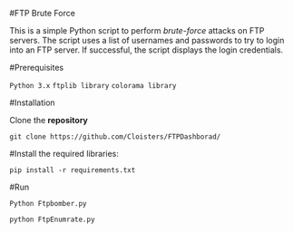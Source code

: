 #FTP Brute Force


This is a simple Python script to perform *brute-force* attacks on FTP servers. The script uses a list of usernames and passwords to try to login into an FTP server. If successful, the script displays the login credentials.


#Prerequisites

`Python 3.x`
`ftplib library`
`colorama library`

#Installation

Clone the **repository**

`git clone https://github.com/Cloisters/FTPDashborad/`

#Install the required libraries:

`pip install -r requirements.txt`

#Run 

`Python Ftpbomber.py`

`python FtpEnumrate.py`
